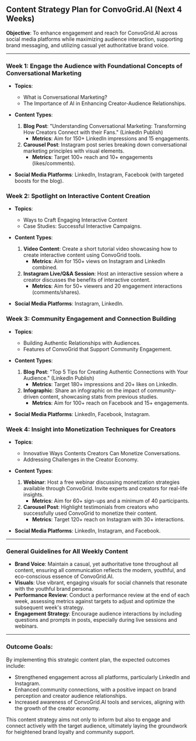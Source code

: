 ## Content Strategy Plan for ConvoGrid.AI (Next 4 Weeks)

**Objective**: To enhance engagement and reach for ConvoGrid.AI across social media platforms while maximizing audience interaction, supporting brand messaging, and utilizing casual yet authoritative brand voice.

---

### **Week 1: Engage the Audience with Foundational Concepts of Conversational Marketing**

- **Topics**:
  - What is Conversational Marketing?
  - The Importance of AI in Enhancing Creator-Audience Relationships.

- **Content Types**:
  1. **Blog Post**: "Understanding Conversational Marketing: Transforming How Creators Connect with their Fans." (LinkedIn Publish)
     - **Metrics**: Aim for 150+ LinkedIn impressions and 15 engagements.
  2. **Carousel Post**: Instagram post series breaking down conversational marketing principles with visual elements.
      - **Metrics**: Target 100+ reach and 10+ engagements (likes/comments).

- **Social Media Platforms**: LinkedIn, Instagram, Facebook (with targeted boosts for the blog).

### **Week 2: Spotlight on Interactive Content Creation**

- **Topics**:
  - Ways to Craft Engaging Interactive Content
  - Case Studies: Successful Interactive Campaigns.

- **Content Types**:
  1. **Video Content**: Create a short tutorial video showcasing how to create interactive content using ConvoGrid tools. 
     - **Metrics**: Aim for 150+ views on Instagram and LinkedIn combined.
  2. **Instagram Live/Q&A Session**: Host an interactive session where a creator discusses the benefits of interactive content.
     - **Metrics**: Aim for 50+ viewers and 20 engagement interactions (comments/shares).

- **Social Media Platforms**: Instagram, LinkedIn.

### **Week 3: Community Engagement and Connection Building**

- **Topics**:
  - Building Authentic Relationships with Audiences.
  - Features of ConvoGrid that Support Community Engagement.

- **Content Types**:
  1. **Blog Post**: "Top 5 Tips for Creating Authentic Connections with Your Audience." (LinkedIn Publish)
     - **Metrics**: Target 180+ impressions and 20+ likes on LinkedIn.
  2. **Infographic**: Share an infographic on the impact of community-driven content, showcasing stats from previous studies.
     - **Metrics**: Aim for 100+ reach on Facebook and 15+ engagements.

- **Social Media Platforms**: LinkedIn, Facebook, Instagram.

### **Week 4: Insight into Monetization Techniques for Creators**

- **Topics**:
  - Innovative Ways Contents Creators Can Monetize Conversations.
  - Addressing Challenges in the Creator Economy.

- **Content Types**:
  1. **Webinar**: Host a free webinar discussing monetization strategies available through ConvoGrid. Invite experts and creators for real-life insights.
     - **Metrics**: Aim for 60+ sign-ups and a minimum of 40 participants.
  2. **Carousel Post**: Highlight testimonials from creators who successfully used ConvoGrid to monetize their content.
     - **Metrics**: Target 120+ reach on Instagram with 30+ interactions.

- **Social Media Platforms**: LinkedIn, Instagram, and Facebook.

---

### **General Guidelines for All Weekly Content**

- **Brand Voice**: Maintain a casual, yet authoritative tone throughout all content, ensuring all communication reflects the modern, youthful, and eco-conscious essence of ConvoGrid.AI.
- **Visuals**: Use vibrant, engaging visuals for social channels that resonate with the youthful brand persona. 
- **Performance Review**: Conduct a performance review at the end of each week, assessing metrics against targets to adjust and optimize the subsequent week's strategy.
- **Engagement Strategy**: Encourage audience interactions by including questions and prompts in posts, especially during live sessions and webinars.

---

### **Outcome Goals**:
By implementing this strategic content plan, the expected outcomes include:
- Strengthened engagement across all platforms, particularly LinkedIn and Instagram.
- Enhanced community connections, with a positive impact on brand perception and creator audience relationships.
- Increased awareness of ConvoGrid.AI tools and services, aligning with the growth of the creator economy.

This content strategy aims not only to inform but also to engage and connect actively with the target audience, ultimately laying the groundwork for heightened brand loyalty and community support.